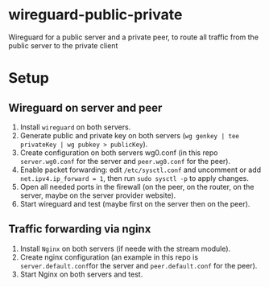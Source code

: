 # wireguard-public-private
Wireguard for a public server and a private peer, to route all traffic from the public server to the private client

# Setup
## Wireguard on server and peer
1. Install `wireguard` on both servers.
2. Generate public and private key on both servers (`wg genkey | tee privateKey | wg pubkey > publicKey`).
3. Create configuration on both servers wg0.conf (in this repo `server.wg0.conf` for the server and `peer.wg0.conf` for the peer).
4. Enable packet forwarding: edit `/etc/sysctl.conf` and uncomment or add `net.ipv4.ip_forward = 1`, then run `sudo sysctl -p` to apply changes.
5. Open all needed ports in the firewall (on the peer, on the router, on the server, maybe on the server provider website).
6. Start wireguard and test (maybe first on the server then on the peer).

## Traffic forwarding via nginx
1. Install `Nginx` on both servers (if neede with the stream module).
2. Create nginx configuration (an example in this repo is `server.default.conf`for the server and `peer.default.conf` for the peer).
3. Start Nginx on both servers and test.
